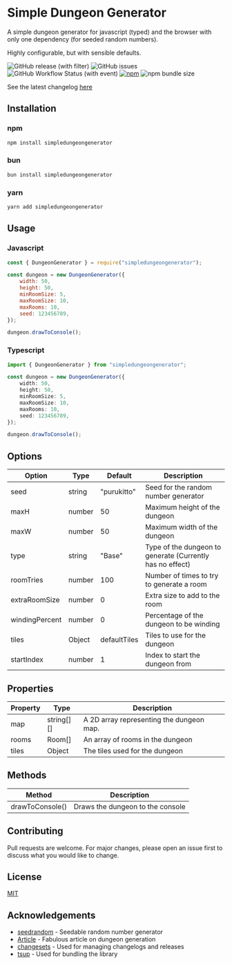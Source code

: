 # Simple Dungeon Generator

A simple dungeon generator for javascript (typed) and the browser with only one dependency (for seeded random numbers).

Highly configurable, but with sensible defaults.

![GitHub release (with filter)](https://img.shields.io/github/v/release/Purukitto/simpleDungeonGenerator) ![GitHub issues](https://img.shields.io/github/issues/purukitto/simpleDungeonGenerator) ![GitHub Workflow Status (with event)](https://img.shields.io/github/actions/workflow/status/purukitto/simpleDungeonGenerator/main.yml) [![npm](https://img.shields.io/npm/v/simpledungeongenerator)](https://www.npmjs.com/package/simpledungeongenerator) ![npm bundle size](https://img.shields.io/bundlephobia/min/simpledungeongenerator)

See the latest changelog [here](./CHANGELOG.md)

## Installation

### npm

```bash
npm install simpledungeongenerator
```

### bun

```bash
bun install simpledungeongenerator
```

### yarn

```bash
yarn add simpledungeongenerator
```

## Usage

### Javascript

```javascript
const { DungeonGenerator } = require("simpledungeongenerator");

const dungeon = new DungeonGenerator({
	width: 50,
	height: 50,
	minRoomSize: 5,
	maxRoomSize: 10,
	maxRooms: 10,
	seed: 123456789,
});

dungeon.drawToConsole();
```

### Typescript

```typescript
import { DungeonGenerator } from "simpledungeongenerator";

const dungeon = new DungeonGenerator({
	width: 50,
	height: 50,
	minRoomSize: 5,
	maxRoomSize: 10,
	maxRooms: 10,
	seed: 123456789,
});

dungeon.drawToConsole();
```

## Options

| Option         | Type   | Default      | Description                                               |
| -------------- | ------ | ------------ | --------------------------------------------------------- |
| seed           | string | "purukitto"  | Seed for the random number generator                      |
| maxH           | number | 50           | Maximum height of the dungeon                             |
| maxW           | number | 50           | Maximum width of the dungeon                              |
| type           | string | "Base"       | Type of the dungeon to generate (Currently has no effect) |
| roomTries      | number | 100          | Number of times to try to generate a room                 |
| extraRoomSize  | number | 0            | Extra size to add to the room                             |
| windingPercent | number | 0            | Percentage of the dungeon to be winding                   |
| tiles          | Object | defaultTiles | Tiles to use for the dungeon                              |
| startIndex     | number | 1            | Index to start the dungeon from                           |

## Properties

| Property | Type       | Description                              |
| -------- | ---------- | ---------------------------------------- |
| map      | string[][] | A 2D array representing the dungeon map. |
| rooms    | Room[]     | An array of rooms in the dungeon         |
| tiles    | Object     | The tiles used for the dungeon           |

## Methods

| Method          | Description                      |
| --------------- | -------------------------------- |
| drawToConsole() | Draws the dungeon to the console |

## Contributing

Pull requests are welcome. For major changes, please open an issue first to discuss what you would like to change.

## License

[MIT](./LICENSE)

## Acknowledgements

-   [seedrandom](https://github.com/davidbau/seedrandom) - Seedable random number generator
-   [Article](https://journal.stuffwithstuff.com/2014/12/21/rooms-and-mazes/) - Fabulous article on dungeon generation
-   [changesets](https://github.com/changesets/changesets/tree/main) - Used for managing changelogs and releases
-   [tsup](https://github.com/egoist/tsup) - Used for bundling the library
